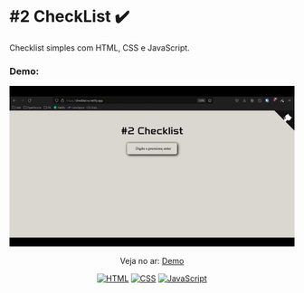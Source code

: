 #  #2 CheckList ✔️
<p>Checklist simples com HTML, CSS e JavaScript.</p>

### Demo:

<p align="center">
  <img src="assets/demo/Checklist.gif" alt="Checklist" />
</p>

<p align="center">
 Veja no ar: <a href="https://checklistva.netlify.app/">Demo</a>
</p>

<p align="center">
  <a href="#"><img src="https://img.shields.io/badge/HTML5-E34F26?style=for-the-badge&logo=html5&logoColor=white" alt="HTML"></a>
  <a href="#"><img src="https://img.shields.io/badge/CSS3-1572B6?style=for-the-badge&logo=css3&logoColor=white" alt="CSS"></a>
  <a href="#"><img src="https://img.shields.io/badge/JavaScript-F7DF1E?style=for-the-badge&logo=javascript&logoColor=black" alt="JavaScript"></a>
</p>
